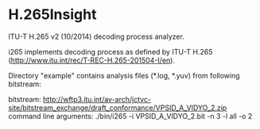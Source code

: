 # H.265Insight
ITU-T H.265 v2 (10/2014) decoding process analyzer.

i265 implements decoding process as defined by ITU-T H.265 (http://www.itu.int/rec/T-REC-H.265-201504-I/en).

Directory "example" contains analysis files (*.log, *.yuv) from following bitstream:

bitstream:
http://wftp3.itu.int/av-arch/jctvc-site/bitstream_exchange/draft_conformance/VPSID_A_VIDYO_2.zip
command line arguments:
./bin/i265 -i VPSID_A_VIDYO_2.bit -n 3 -l all -o 2
